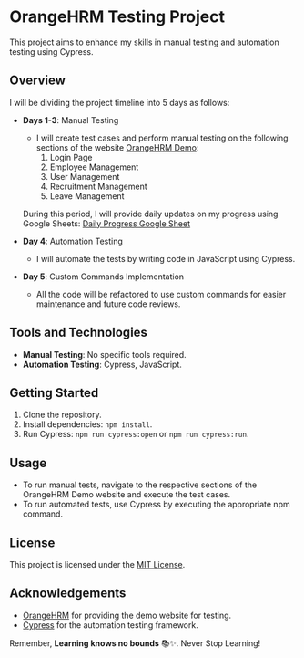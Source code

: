 # OrangeHRM Testing Project

This project aims to enhance my skills in manual testing and automation testing using Cypress.

## Overview
I will be dividing the project timeline into 5 days as follows:

- **Days 1-3**: Manual Testing
  - I will create test cases and perform manual testing on the following sections of the website [OrangeHRM Demo](https://opensource-demo.orangehrmlive.com/):
    1. Login Page
    2. Employee Management
    3. User Management
    4. Recruitment Management
    5. Leave Management
  
  During this period, I will provide daily updates on my progress using Google Sheets: [Daily Progress Google Sheet](https://docs.google.com/spreadsheets/d/1YxN_X6JDM55k5ZXmVaFoK4mQPrG93oSRKqtHK0cI_RI/edit?usp=sharing)

- **Day 4**: Automation Testing
  - I will automate the tests by writing code in JavaScript using Cypress.

- **Day 5**: Custom Commands Implementation
  - All the code will be refactored to use custom commands for easier maintenance and future code reviews.

## Tools and Technologies
- **Manual Testing**: No specific tools required.
- **Automation Testing**: Cypress, JavaScript.

## Getting Started
1. Clone the repository.
2. Install dependencies: `npm install`.
3. Run Cypress: `npm run cypress:open` or `npm run cypress:run`.

## Usage
- To run manual tests, navigate to the respective sections of the OrangeHRM Demo website and execute the test cases.
- To run automated tests, use Cypress by executing the appropriate npm command.

## License
This project is licensed under the [MIT License](LICENSE).

## Acknowledgements
- [OrangeHRM](https://opensource-demo.orangehrmlive.com/) for providing the demo website for testing.
- [Cypress](https://www.cypress.io/) for the automation testing framework.

Remember, **Learning knows no bounds** 📚✨. Never Stop Learning!
